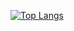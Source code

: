 [![Top Langs](https://github-readme-stats.vercel.app/api/top-langs/?username=adnan159)](https://github.com/adnan159/github-readme-stats)
